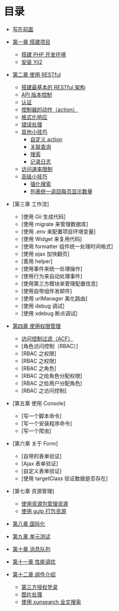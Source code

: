 # 目录

* [写在前面](README.md)

* [第一章 搭建项目](book/01/1.0.md)
    * [搭建 PHP 开发环境](book/01/1.1.md)
    * [安装 Yii2](book/01/1.2.md)

* [第二章 使用 RESTful](book/02/2.0.md)
    * [搭建最基本的 RESTful 架构](book/02/2.1.md)
    * [API 版本控制](book/02/2.2.md)
    * [认证](book/02/2.3.md)
    * [控制器的动作（action）](book/02/2.4.md)
    * [格式化响应](book/02/2.5.md)
    * [错误处理](book/02/2.6.md)
    * [其他小技巧](book/02/2.5.md)
        * [自定义 action](book/02/2.5.md)
        * [关联查询](book/02/2.5.md)
        * [搜索](book/02/2.5.md)
        * [记录日志](book/02/2.5.md)
    * [访问速率限制](book/02/2.6.md)
    * [高级小技巧](book/02/2.7.md)
        * [强化搜索](book/02/2.7.md)
        * [列表统一返回每页显示数量](book/02/2.7.md)

* [第三章 工作流]
    * [使用 Gii 生成代码]
    * [使用 migrate 来管理数据库]
    * [使用 .env 来配置项目环境变量]
    * [使用 Widget 来复用代码]
    * [使用 formatter 组件统一处理时间格式]
    * [使用 pjax 加快翻页]
    * [善用 helper]
    * [使用事件来统一处理操作]
    * [使用行为来自动处理事件]
    * [使用第三方模块来管理配置信息]
    * [使用自带组件发邮件]
    * [使用 urlManager 美化路由]
    * [使用 debug 调试]
    * [使用 xdebug 断点调试]

* [第四章 使用权限管理](book/04/4.0.md)
    * [访问控制过滤（ACF）](book/04/4.1.md)
    * [角色访问控制（RBAC）]
    * [RBAC 之权限]
    * [RBAC 之权限]
    * [RBAC 之角色]
    * [RBAC 之给角色分配权限]
    * [RBAC 之给用户分配角色]
    * [RBAC 之访问控制]

* [第五章 使用 Console]
    * [写一个脚本命令]
    * [写一个安装程序命令]
    * [写一个爬虫]

* [第六章 关于 Form]
    * [自带的表单验证]
    * [Ajax 表单验证]
    * [自定义表单验证]
    * [使用 targetClass 验证数据是否存在]

* [第七章 资源管理]
    * [使用资源包管理资源](.md)
    * [使用 gulp 打包资源](.md)
* [第八章 国际化](.md)
* [第九章 单元测试](.md)
* [第十章 消息队列](.md)
* [第十一章 性能调优](.md)
* [第十二章 组件介绍](.md)
    * [第三方授权登录]()
    * [图片处理]()
    * [使用 xunsearch 全文搜索]()

